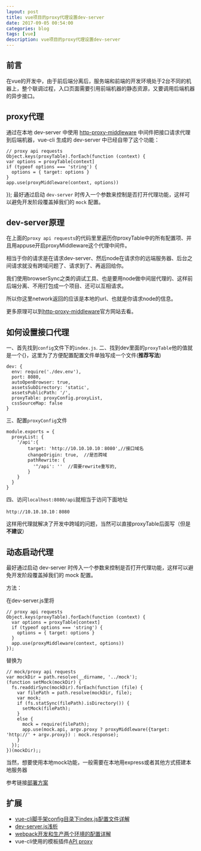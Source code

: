 ```yaml
---
layout: post
title: vue项目的proxy代理设置dev-server
date: 2017-09-05 00:54:00
categories: blog
tags: [vue]
description: vue项目的proxy代理设置dev-server
---
```


## 前言

在vue的开发中，由于前后端分离后，服务端和前端的开发环境处于2台不同的机器上，整个联调过程，入口页面需要引用前端机器的静态资源，又要调用后端机器的异步接口。

## proxy代理

通过在本地 dev-server 中使用 [http-proxy-middleware](https://github.com/chimurai/http-proxy-middleware) 中间件把接口请求代理到后端机器，vue-cli 生成的 dev-server 中已经自带了这个功能：

    // proxy api requests
    Object.keys(proxyTable).forEach(function (context) {
    var options = proxyTable[context]
    if (typeof options === 'string') {
      options = { target: options }
    }
    app.use(proxyMiddleware(context, options))
  });
最好通过启动 `dev-server` 时传入一个参数来控制是否打开代理功能，这样可以避免开发阶段覆盖掉我们的 `mock` 配置。

## dev-server原理

在上面的`proxy api requests`的代码里里遍历你proxyTable中的所有配置项、并且用appuse开启proxyMiddleware这个代理中间件。

相当于你的请求是在请求dev-server、然后node在请求你的远端服务器、后台之间请求就没有跨域问题了、请求到了、再返回给你。

我们使用browserSync之类的调试工具、也是要用node做中间层代理的、这样前后端分离、不用打包成一个项目、还可以互相请求。

所以你这里network返回的应该是本地的url、也就是你请求node的信息。

更多原理可以到[http-proxy-middleware](https://github.com/chimurai/http-proxy-middleware)官方网站去看。

## 如何设置接口代理

一、首先找到`config`文件下的`index.js`.
二、找到dev里面的`proxyTable`他的值就是一个{}，这里为了方便配置配置文件单独写成一个文件(__推荐写法__)

    dev: {
      env: require('./dev.env'),
      port: 8080,
      autoOpenBrowser: true,
      assetsSubDirectory: 'static',
      assetsPublicPath: '/',
      proxyTable: proxyConfig.proxyList,
      cssSourceMap: false
    }

三、配置`proxyConfig`文件

    module.exports = {
      proxyList: {
        '/api':{
            target: 'http://10.10.10.10：8080',//接口域名
            changeOrigin: true,  //是否跨域
            pathRewrite: {
              '^/api': ''  //需要rewrite重写的,
            }
        }
      }
    }

四、访问`localhost:8080/api`就相当于访问下面地址

    http://10.10.10.10：8080

这样用代理就解决了开发中跨域的问题，当然可以直接proxyTable后面写（但是 __不建议__） 

## 动态启动代理

最好通过启动 dev-server 时传入一个参数来控制是否打开代理功能，这样可以避免开发阶段覆盖掉我们的 mock 配置。

方法：

在dev-server.js里将

    // proxy api requests
    Object.keys(proxyTable).forEach(function (context) {
      var options = proxyTable[context]
      if (typeof options === 'string') {
        options = { target: options }
      }
      app.use(proxyMiddleware(context, options))
    });

替换为

    // mock/proxy api requests
    var mockDir = path.resolve(__dirname, '../mock');
    (function setMock(mockDir) {
      fs.readdirSync(mockDir).forEach(function (file) {
        var filePath = path.resolve(mockDir, file);
        var mock;
        if (fs.statSync(filePath).isDirectory()) {
          setMock(filePath);
        }
        else {
          mock = require(filePath);
          app.use(mock.api, argv.proxy ? proxyMiddleware({target: 'http://' + argv.proxy}) : mock.response);
        }
      });
    })(mockDir);;

当然，想要使用本地mock功能，一般需要在本地用express或者其他方式搭建本地服务器

参考链接[部署方案](https://www.zhihu.com/question/38213423/answer/128155176)

## 扩展

* [vue-cli脚手架config目录下index.js配置文件详解](http://www.cnblogs.com/ye-hcj/p/7077796.html)
* [dev-server.js浅析](http://www.cnblogs.com/moneyss/p/7098445.html)
* [webpack开发和生产两个环境的配置详解](http://blog.csdn.net/itkingone/article/details/70331783)
* vue-cli使用的模板插件[API proxy](https://vuejs-templates.github.io/webpack/proxy.html)